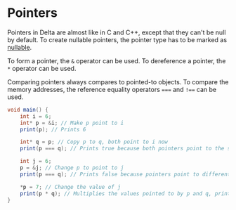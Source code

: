 # Pointers

Pointers in Delta are almost like in C and C++, except that they can't be null by default.
To create nullable pointers, the pointer type has to be marked as [nullable](nullable-types.html).

To form a pointer, the `&` operator can be used.
To dereference a pointer, the `*` operator can be used.

Comparing pointers always compares to pointed-to objects. To compare the memory addresses,
the reference equality operators `===` and `!==` can be used.

```cs
void main() {
    int i = 6;
    int* p = &i; // Make p point to i
    print(p); // Prints 6

    int* q = p; // Copy p to q, both point to i now
    print(p === q); // Prints true because both pointers point to the same memory address

    int j = 6;
    p = &j; // Change p to point to j
    print(p === q); // Prints false because pointers point to different memory addresses

    *p = 7; // Change the value of j
    print(p * q); // Multiplies the values pointed to by p and q, prints 42
}
```
